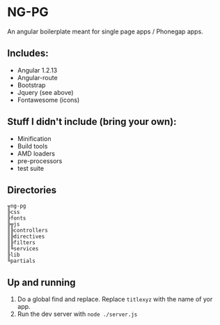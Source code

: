 NG-PG
=====

An angular boilerplate meant for single page apps / Phonegap apps.

## Includes:

 * Angular 1.2.13
 * Angular-route
 * Bootstrap
 * Jquery (see above)
 * Fontawesome (icons)

## Stuff I didn't include (bring your own):

 * Minification
 * Build tools
 * AMD loaders
 * pre-processors
 * test suite

## Directories
```
╥ng-pg
╠css
╠fonts
╠╦js
║╠controllers
║╠directives
║╠filters
║╚services
╠lib
╚partials
```
## Up and running

 1. Do a global find and replace. Replace `titlexyz` with the name of yor app.
 2. Run the dev server with `node ./server.js`